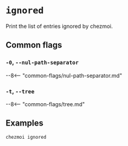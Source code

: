 # `ignored`

Print the list of entries ignored by chezmoi.

## Common flags

### `-0`, `--nul-path-separator`

--8<-- "common-flags/nul-path-separator.md"

### `-t`, `--tree`

--8<-- "common-flags/tree.md"

## Examples

```sh
chezmoi ignored
```
